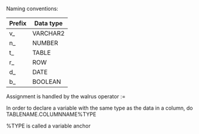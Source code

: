 Naming conventions:

| Prefix | Data type |
| ------ | --------- |
| v_     | VARCHAR2  |
| n_     | NUMBER    |
| t_     | TABLE     |
| r_     | ROW       |
| d_     | DATE      |
| b_     | BOOLEAN   |
Assignment is handled by the walrus operator :=

In order to declare a variable with the same type as the data in a column, do TABLENAME.COLUMNNAME%TYPE

%TYPE is called a variable anchor
